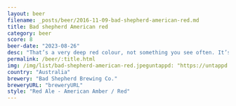```yaml
---
layout: beer
filename: _posts/beer/2016-11-09-bad-shepherd-american-red.md
title: Bad shepherd American red
category: beer
score: 8
beer-date: "2023-08-26"
desc: "That’s a very deep red colour, not something you see often. It’s actually quite mild, with just a little sweetness and not much bitterness. Wasn’t expecting much but this beer is interesting"
permalink: /beer/:title.html
img: /img/list/bad-shepherd-american-red.jpeguntappd: "https://untappd.com/b/bad-shepherd-brewing-co--american-red/4970882"
country: "Australia"
brewery: "Bad Shepherd Brewing Co."
breweryURL: "breweryURL"
style: "Red Ale - American Amber / Red"
---
```

